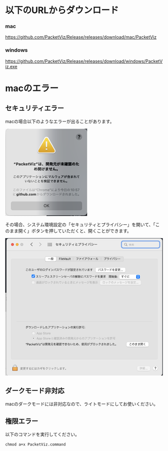 # 以下のURLからダウンロード
### mac
https://github.com/PacketViz/Release/releases/download/mac/PacketViz

### windows
https://github.com/PacketViz/Release/releases/download/windows/PacketViz.exe

# macのエラー
## セキュリティエラー
macの場合以下のようなエラーが出ることがあります。

![cannot_open](./mac_cannot_open.png)



その場合、システム環境設定の「セキュリティとプライバシー」を開いて、「このまま開く」ボタンを押していただくと、開くことができます。

![setting](mac_security_setting.png)

## ダークモード非対応
macのダークモードには非対応なので、ライトモードにしてお使いください。

## 権限エラー
以下のコマンドを実行してください。
```
chmod a+x PacketViz.command
```
